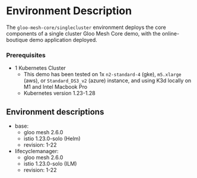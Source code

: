 # Environment Description
The `gloo-mesh-core/singlecluster` environment deploys the core components of a single cluster Gloo Mesh Core demo, with the online-boutique demo application deployed.

### Prerequisites
- 1 Kubernetes Cluster
    - This demo has been tested on 1x `n2-standard-4` (gke), `m5.xlarge` (aws), or `Standard_DS3_v2` (azure) instance, and using K3d locally on M1 and Intel Macbook Pro
    - Kubernetes version 1.23-1.28

## Environment descriptions
- base:
    - gloo mesh 2.6.0
    - istio 1.23.0-solo (Helm)
    - revision: 1-22
- lifecyclemanager:
    - gloo mesh 2.6.0
    - istio 1.23.0-solo (ILM)
    - revision: 1-22